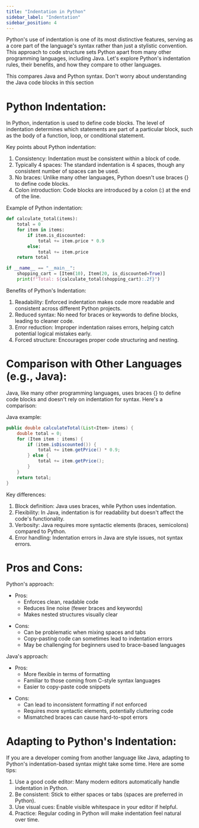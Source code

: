 ```yaml
---
title: "Indentation in Python"
sidebar_label: "Indentation"
sidebar_position: 4
---
```


Python's use of indentation is one of its most distinctive features, serving as a core part of the language's syntax rather than just a stylistic convention. This approach to code structure sets Python apart from many other programming languages, including Java. Let's explore Python's indentation rules, their benefits, and how they compare to other languages.

This compares Java and Python syntax. Don't worry about understanding the Java code blocks in this section

# Python Indentation:

In Python, indentation is used to define code blocks. The level of indentation determines which statements are part of a particular block, such as the body of a function, loop, or conditional statement.

Key points about Python indentation:

1. Consistency: Indentation must be consistent within a block of code.
2. Typically 4 spaces: The standard indentation is 4 spaces, though any consistent number of spaces can be used.
3. No braces: Unlike many other languages, Python doesn't use braces {} to define code blocks.
4. Colon introduction: Code blocks are introduced by a colon (:) at the end of the line.

Example of Python indentation:

```python
def calculate_total(items):
    total = 0
    for item in items:
        if item.is_discounted:
            total += item.price * 0.9
        else:
            total += item.price
    return total

if __name__ == "__main__":
    shopping_cart = [Item(10), Item(20, is_discounted=True)]
    print(f"Total: ${calculate_total(shopping_cart):.2f}")
```

Benefits of Python's Indentation:

1. Readability: Enforced indentation makes code more readable and consistent across different Python projects.
2. Reduced syntax: No need for braces or keywords to define blocks, leading to cleaner code.
3. Error reduction: Improper indentation raises errors, helping catch potential logical mistakes early.
4. Forced structure: Encourages proper code structuring and nesting.

# Comparison with Other Languages (e.g., Java):

Java, like many other programming languages, uses braces {} to define code blocks and doesn't rely on indentation for syntax. Here's a comparison:

Java example:
```java
public double calculateTotal(List<Item> items) {
    double total = 0;
    for (Item item : items) {
        if (item.isDiscounted()) {
            total += item.getPrice() * 0.9;
        } else {
            total += item.getPrice();
        }
    }
    return total;
}
```

Key differences:

1. Block definition: Java uses braces, while Python uses indentation.
2. Flexibility: In Java, indentation is for readability but doesn't affect the code's functionality.
3. Verbosity: Java requires more syntactic elements (braces, semicolons) compared to Python.
4. Error handling: Indentation errors in Java are style issues, not syntax errors.

# Pros and Cons:

Python's approach:
+ Pros:
  - Enforces clean, readable code
  - Reduces line noise (fewer braces and keywords)
  - Makes nested structures visually clear

- Cons:
  - Can be problematic when mixing spaces and tabs
  - Copy-pasting code can sometimes lead to indentation errors
  - May be challenging for beginners used to brace-based languages

Java's approach:
+ Pros:
  - More flexible in terms of formatting
  - Familiar to those coming from C-style syntax languages
  - Easier to copy-paste code snippets

- Cons:
  - Can lead to inconsistent formatting if not enforced
  - Requires more syntactic elements, potentially cluttering code
  - Mismatched braces can cause hard-to-spot errors

# Adapting to Python's Indentation:

If you are a developer coming from another language like Java, adapting to Python's indentation-based syntax might take some time. Here are some tips:

1. Use a good code editor: Many modern editors automatically handle indentation in Python.
2. Be consistent: Stick to either spaces or tabs (spaces are preferred in Python).
3. Use visual cues: Enable visible whitespace in your editor if helpful.
4. Practice: Regular coding in Python will make indentation feel natural over time.